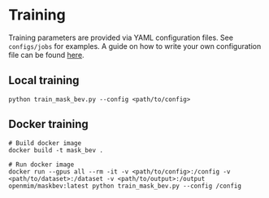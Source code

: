 # Training

Training parameters are provided via YAML configuration files. See `configs/jobs` for examples.
A guide on how to write your own configuration file can be found [here](CONFIGURATION.md).

## Local training

```shell
python train_mask_bev.py --config <path/to/config>
```

## Docker training

```shell
# Build docker image
docker build -t mask_bev .

# Run docker image
docker run --gpus all --rm -it -v <path/to/config>:/config -v <path/to/dataset>:/dataset -v <path/to/output>:/output openmim/maskbev:latest python train_mask_bev.py --config /config
```
